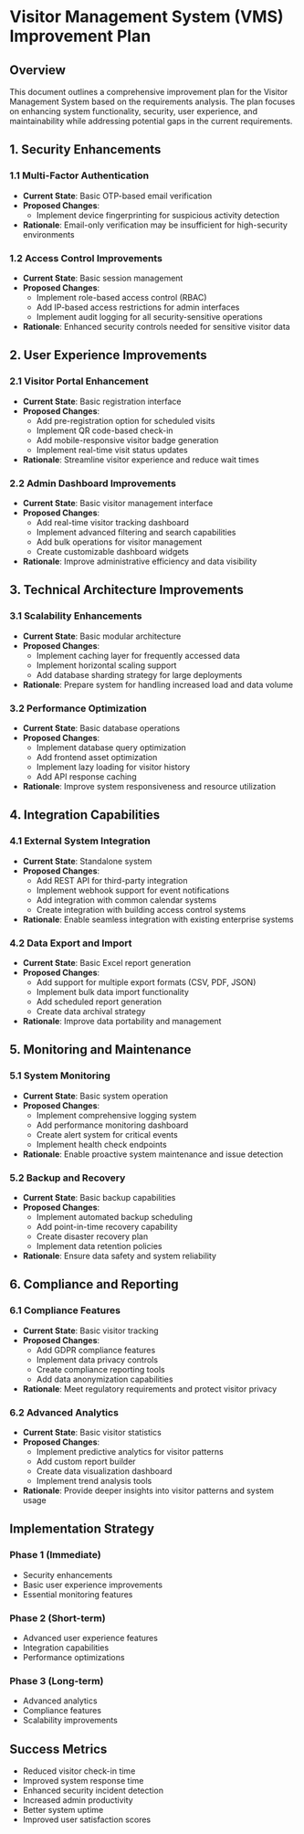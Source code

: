 # Visitor Management System (VMS) Improvement Plan

## Overview
This document outlines a comprehensive improvement plan for the Visitor Management System based on the requirements analysis. The plan focuses on enhancing system functionality, security, user experience, and maintainability while addressing potential gaps in the current requirements.

## 1. Security Enhancements

### 1.1 Multi-Factor Authentication
- **Current State**: Basic OTP-based email verification
- **Proposed Changes**:
  - Implement device fingerprinting for suspicious activity detection
- **Rationale**: Email-only verification may be insufficient for high-security environments

### 1.2 Access Control Improvements
- **Current State**: Basic session management
- **Proposed Changes**:
  - Implement role-based access control (RBAC)
  - Add IP-based access restrictions for admin interfaces
  - Implement audit logging for all security-sensitive operations
- **Rationale**: Enhanced security controls needed for sensitive visitor data

## 2. User Experience Improvements

### 2.1 Visitor Portal Enhancement
- **Current State**: Basic registration interface
- **Proposed Changes**:
  - Add pre-registration option for scheduled visits
  - Implement QR code-based check-in
  - Add mobile-responsive visitor badge generation
  - Implement real-time visit status updates
- **Rationale**: Streamline visitor experience and reduce wait times

### 2.2 Admin Dashboard Improvements
- **Current State**: Basic visitor management interface
- **Proposed Changes**:
  - Add real-time visitor tracking dashboard
  - Implement advanced filtering and search capabilities
  - Add bulk operations for visitor management
  - Create customizable dashboard widgets
- **Rationale**: Improve administrative efficiency and data visibility

## 3. Technical Architecture Improvements

### 3.1 Scalability Enhancements
- **Current State**: Basic modular architecture
- **Proposed Changes**:
  - Implement caching layer for frequently accessed data
  - Implement horizontal scaling support
  - Add database sharding strategy for large deployments
- **Rationale**: Prepare system for handling increased load and data volume

### 3.2 Performance Optimization
- **Current State**: Basic database operations
- **Proposed Changes**:
  - Implement database query optimization
  - Add frontend asset optimization
  - Implement lazy loading for visitor history
  - Add API response caching
- **Rationale**: Improve system responsiveness and resource utilization

## 4. Integration Capabilities

### 4.1 External System Integration
- **Current State**: Standalone system
- **Proposed Changes**:
  - Add REST API for third-party integration
  - Implement webhook support for event notifications
  - Add integration with common calendar systems
  - Create integration with building access control systems
- **Rationale**: Enable seamless integration with existing enterprise systems

### 4.2 Data Export and Import
- **Current State**: Basic Excel report generation
- **Proposed Changes**:
  - Add support for multiple export formats (CSV, PDF, JSON)
  - Implement bulk data import functionality
  - Add scheduled report generation
  - Create data archival strategy
- **Rationale**: Improve data portability and management

## 5. Monitoring and Maintenance

### 5.1 System Monitoring
- **Current State**: Basic system operation
- **Proposed Changes**:
  - Implement comprehensive logging system
  - Add performance monitoring dashboard
  - Create alert system for critical events
  - Implement health check endpoints
- **Rationale**: Enable proactive system maintenance and issue detection

### 5.2 Backup and Recovery
- **Current State**: Basic backup capabilities
- **Proposed Changes**:
  - Implement automated backup scheduling
  - Add point-in-time recovery capability
  - Create disaster recovery plan
  - Implement data retention policies
- **Rationale**: Ensure data safety and system reliability

## 6. Compliance and Reporting

### 6.1 Compliance Features
- **Current State**: Basic visitor tracking
- **Proposed Changes**:
  - Add GDPR compliance features
  - Implement data privacy controls
  - Create compliance reporting tools
  - Add data anonymization capabilities
- **Rationale**: Meet regulatory requirements and protect visitor privacy

### 6.2 Advanced Analytics
- **Current State**: Basic visitor statistics
- **Proposed Changes**:
  - Implement predictive analytics for visitor patterns
  - Add custom report builder
  - Create data visualization dashboard
  - Implement trend analysis tools
- **Rationale**: Provide deeper insights into visitor patterns and system usage

## Implementation Strategy

### Phase 1 (Immediate)
- Security enhancements
- Basic user experience improvements
- Essential monitoring features

### Phase 2 (Short-term)
- Advanced user experience features
- Integration capabilities
- Performance optimizations

### Phase 3 (Long-term)
- Advanced analytics
- Compliance features
- Scalability improvements

## Success Metrics
- Reduced visitor check-in time
- Improved system response time
- Enhanced security incident detection
- Increased admin productivity
- Better system uptime
- Improved user satisfaction scores 